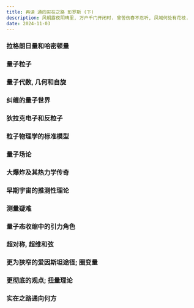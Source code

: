 ```yaml
---
title: 再读 通向实在之路 彭罗斯 (下)
description: 风朝露夜阴晴里, 万户千门开闭时. 曾苦伤春不忍听, 凤城何处有花枝.
date: 2024-11-03
---
```


### 拉格朗日量和哈密顿量

### 量子粒子

### 量子代数, 几何和自旋

### 纠缠的量子世界

### 狄拉克电子和反粒子

### 粒子物理学的标准模型

### 量子场论

### 大爆炸及其热力学传奇

### 早期宇宙的推测性理论

### 测量疑难

### 量子态收缩中的引力角色

### 超对称, 超维和弦

### 更为狭窄的爱因斯坦途径; 圈变量

### 更彻底的观点; 扭量理论

### 实在之路通向何方
